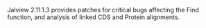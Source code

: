 Jalview 2.11.1.3 provides patches for critical bugs affecting the Find function, and analysis of linked CDS and Protein alignments.

